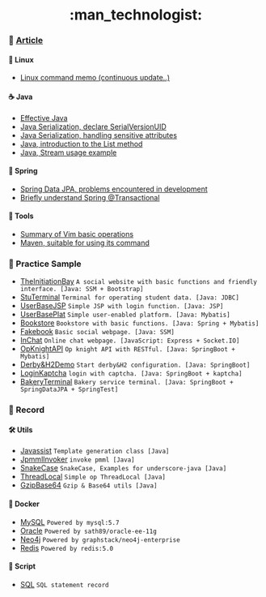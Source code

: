 <div align="center">
  <h1>:man_technologist:</h1>
</div>


### :art: [Article](https://github.com/PisecesPeng/PisecesPeng.record.me/issues)

#### :penguin: Linux

- [Linux command memo (continuous update..)](https://github.com/PisecesPeng/PisecesPeng.record.me/issues/1)

#### :coffee: Java

- [Effective Java](https://github.com/PisecesPeng/PisecesPeng.record.me/issues/3)
- [Java Serialization, declare SerialVersionUID](https://github.com/PisecesPeng/PisecesPeng.record.me/issues/6)
- [Java Serialization, handling sensitive attributes](https://github.com/PisecesPeng/PisecesPeng.record.me/issues/7)
- [Java, introduction to the List method](https://github.com/PisecesPeng/PisecesPeng.record.me/issues/10)
- [Java, Stream usage example](https://github.com/PisecesPeng/PisecesPeng.record.me/issues/11)

#### :leaves: Spring

- [Spring Data JPA, problems encountered in development](https://github.com/PisecesPeng/PisecesPeng.record.me/issues/8)
- [Briefly understand Spring @Transactional](https://github.com/PisecesPeng/PisecesPeng.record.me/issues/9)

#### :wrench: Tools

- [Summary of Vim basic operations](https://github.com/PisecesPeng/PisecesPeng.record.me/issues/2)
- [Maven, suitable for using its command](https://github.com/PisecesPeng/PisecesPeng.record.me/issues/5)

### :open_file_folder: Practice Sample

- [TheInitiationBay](https://github.com/PisecesPeng/SampleWare/tree/master/TheInitiationBay) ``` A social website with basic functions and friendly interface. [Java: SSM + Bootstrap] ```
- [StuTerminal](https://github.com/PisecesPeng/SampleWare/tree/master/StuTerminal) ``` Terminal for operating student data. [Java: JDBC] ```
- [UserBaseJSP](https://github.com/PisecesPeng/SampleWare/tree/master/UserBaseJSP) ``` Simple JSP with login function. [Java: JSP] ```
- [UserBasePlat](https://github.com/PisecesPeng/SampleWare/tree/master/UserBasePlat) ``` Simple user-enabled platform. [Java: Mybatis] ```
- [Bookstore](https://github.com/PisecesPeng/SampleWare/tree/master/BookStore) ``` Bookstore with basic functions. [Java: Spring + Mybatis] ```
- [Fakebook](https://github.com/PisecesPeng/SampleWare/tree/master/Fakebook) ``` Basic social webpage. [Java: SSM] ```
- [InChat](https://github.com/PisecesPeng/SampleWare/tree/master/InChat) ``` Online chat webpage. [JavaScript: Express + Socket.IO] ```
- [OpKnightAPI](https://github.com/PisecesPeng/SampleWare/tree/master/OpKnightAPI) ``` Op knight API with RESTful. [Java: SpringBoot + Mybatis] ```
- [Derby&H2Demo](https://github.com/PisecesPeng/SampleWare/tree/master/Derby%26H2Demo) ``` Start derby&H2 configuration. [Java: SpringBoot] ```
- [LoginKaptcha](https://github.com/PisecesPeng/SampleWare/tree/master/LoginKaptcha) ``` login with captcha. [Java: SpringBoot + kaptcha] ```
- [BakeryTerminal](https://github.com/PisecesPeng/SampleWare/tree/master/BakeryTerminal) ``` Bakery service terminal. [Java: SpringBoot + SpringDataJPA + SpringTest] ```

### :memo: Record

#### :hammer_and_wrench: Utils

- [Javassist](https://github.com/PisecesPeng/PisecesPeng.record.me/tree/master/JavaUtils/Javassist) ``` Template generation class [Java] ```
- [JpmmlInvoker](https://github.com/PisecesPeng/PisecesPeng.record.me/tree/master/JavaUtils/JpmmlInvoker) ``` invoke pmml [Java] ```
- [SnakeCase](https://github.com/PisecesPeng/PisecesPeng.record.me/tree/master/JavaUtils/SnakeCase) ``` SnakeCase, Examples for underscore-java [Java] ```
- [ThreadLocal](https://github.com/PisecesPeng/PisecesPeng.record.me/tree/master/JavaUtils/ThreadLocal) ``` Simple op ThreadLocal [Java] ```
- [GzipBase64](https://github.com/PisecesPeng/PisecesPeng.record.me/tree/master/JavaUtils/GzipBase64) ``` Gzip & Base64 utils [Java] ```

#### :whale: Docker

- [MySQL](https://github.com/PisecesPeng/PisecesPeng.record.me/tree/master/Docker/MySQL) ``` Powered by mysql:5.7 ```
- [Oracle](https://github.com/PisecesPeng/PisecesPeng.record.me/tree/master/Docker/Oracle-ee-11g) ``` Powered by sath89/oracle-ee-11g ```
- [Neo4j](https://github.com/PisecesPeng/PisecesPeng.record.me/tree/master/Docker/Neo4j-enterprise) ``` Powered by graphstack/neo4j-enterprise ```
- [Redis](https://github.com/PisecesPeng/PisecesPeng.record.me/tree/master/Docker/Redis) ``` Powered by redis:5.0 ```

#### :scroll: Script

- [SQL](https://github.com/PisecesPeng/PisecesPeng.record.me/tree/master/Script/SQL) ``` SQL statement record ```

